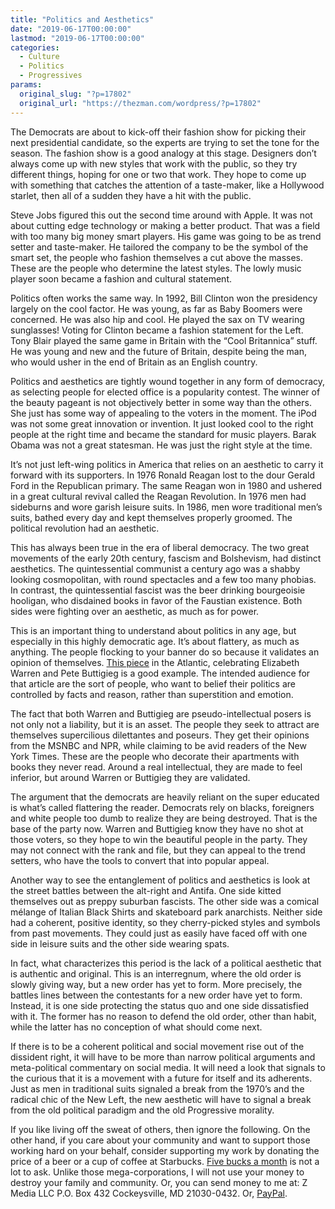 ```yaml
---
title: "Politics and Aesthetics"
date: "2019-06-17T00:00:00"
lastmod: "2019-06-17T00:00:00"
categories:
  - Culture
  - Politics
  - Progressives
params:
  original_slug: "?p=17802"
  original_url: "https://thezman.com/wordpress/?p=17802"
---
```


The Democrats are about to kick-off their fashion show for picking their
next presidential candidate, so the experts are trying to set the tone
for the season. The fashion show is a good analogy at this
stage. Designers don’t always come up with new styles that work with the
public, so they try different things, hoping for one or two that work.
They hope to come up with something that catches the attention of a
taste-maker, like a Hollywood starlet, then all of a sudden they have a
hit with the public.

Steve Jobs figured this out the second time around with Apple. It was
not about cutting edge technology or making a better product. That was a
field with too many big money smart players. His game was going to be as
trend setter and taste-maker. He tailored the company to be the symbol
of the smart set, the people who fashion themselves a cut above the
masses. These are the people who determine the latest styles. The lowly
music player soon became a fashion and cultural statement.

Politics often works the same way. In 1992, Bill Clinton won the
presidency largely on the cool factor. He was young, as far as Baby
Boomers were concerned. He was also hip and cool. He played the sax on
TV wearing sunglasses! Voting for Clinton became a fashion statement for
the Left. Tony Blair played the same game in Britain with the “Cool
Britannica” stuff. He was young and new and the future of Britain,
despite being the man, who would usher in the end of Britain as an
English country.

Politics and aesthetics are tightly wound together in any form of
democracy, as selecting people for elected office is a popularity
contest. The winner of the beauty pageant is not objectively better in
some way than the others. She just has some way of appealing to the
voters in the moment. The iPod was not some great innovation or
invention. It just looked cool to the right people at the right time and
became the standard for music players. Barak Obama was not a great
statesman. He was just the right style at the time.

It’s not just left-wing politics in America that relies on an aesthetic
to carry it forward with its supporters. In 1976 Ronald Reagan lost to
the dour Gerald Ford in the Republican primary. The same Reagan won in
1980 and ushered in a great cultural revival called the Reagan
Revolution. In 1976 men had sideburns and wore garish leisure suits. In
1986, men wore traditional men’s suits, bathed every day and kept
themselves properly groomed. The political revolution had an aesthetic.

This has always been true in the era of liberal democracy. The two great
movements of the early 20th century, fascism and Bolshevism, had
distinct aesthetics. The quintessential communist a century ago was a
shabby looking cosmopolitan, with round spectacles and a few too many
phobias. In contrast, the quintessential fascist was the beer drinking
bourgeoisie hooligan, who disdained books in favor of the Faustian
existence. Both sides were fighting over an aesthetic, as much as for
power.

This is an important thing to understand about politics in any age, but
especially in this highly democratic age. It’s about flattery, as much
as anything. The people flocking to your banner do so because it
validates an opinion of themselves. <a
href="https://www.theatlantic.com/ideas/archive/2019/06/2020-democratic-candidates-nerdiness-good/591673/"
rel="noopener noreferrer" target="_blank">This piece</a> in the
Atlantic, celebrating Elizabeth Warren and Pete Buttigieg is a good
example. The intended audience for that article are the sort of people,
who want to belief their politics are controlled by facts and reason,
rather than superstition and emotion.

The fact that both Warren and Buttigieg are pseudo-intellectual posers
is not only not a liability, but it is an asset. The people they seek to
attract are themselves supercilious dilettantes and poseurs. They get
their opinions from the MSNBC and NPR, while claiming to be avid readers
of the New York Times. These are the people who decorate their
apartments with books they never read. Around a real intellectual, they
are made to feel inferior, but around Warren or Buttigieg they are
validated.

The argument that the democrats are heavily reliant on the super
educated is what’s called flattering the reader. Democrats rely on
blacks, foreigners and white people too dumb to realize they are being
destroyed. That is the base of the party now. Warren and Buttigieg know
they have no shot at those voters, so they hope to win the beautiful
people in the party. They may not connect with the rank and file, but
they can appeal to the trend setters, who have the tools to convert that
into popular appeal.

Another way to see the entanglement of politics and aesthetics is look
at the street battles between the alt-right and Antifa. One side kitted
themselves out as preppy suburban fascists. The other side was a comical
mélange of Italian Black Shirts and skateboard park anarchists. Neither
side had a coherent, positive identity, so they cherry-picked styles and
symbols from past movements. They could just as easily have faced off
with one side in leisure suits and the other side wearing spats.

In fact, what characterizes this period is the lack of a political
aesthetic that is authentic and original. This is an interregnum, where
the old order is slowly giving way, but a new order has yet to form.
More precisely, the battles lines between the contestants for a new
order have yet to form. Instead, it is one side protecting the status
quo and one side dissatisfied with it. The former has no reason to
defend the old order, other than habit, while the latter has no
conception of what should come next.

If there is to be a coherent political and social movement rise out of
the dissident right, it will have to be more than narrow political
arguments and meta-political commentary on social media. It will need a
look that signals to the curious that it is a movement with a future for
itself and its adherents. Just as men in traditional suits signaled a
break from the 1970’s and the radical chic of the New Left, the new
aesthetic will have to signal a break from the old political paradigm
and the old Progressive morality.

If you like living off the sweat of others, then ignore the following.
On the other hand, if you care about your community and want to support
those working hard on your behalf, consider supporting my work by
donating the price of a beer or a cup of coffee at
Starbucks. <a href="https://www.subscribestar.com/the-z-blog"
rel="noopener noreferrer">Five bucks a month</a> is not a lot to ask.
Unlike those mega-corporations, I will not use your money to destroy
your family and community. Or, you can send money to me at: Z Media LLC
P.O. Box 432 Cockeysville, MD 21030-0432. Or, <a
href="https://www.paypal.com/cgi-bin/webscr?cmd=_s-xclick&amp;hosted_button_id=UDAS2Q8JYA6CN&amp;source=url"
rel="noopener noreferrer" target="_blank">PayPal</a>.
